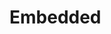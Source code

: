 # Embedded

<!---
<gcc/config/rs6000/eabi.h> (14.2.0)

  #define TARGET_OS_CPP_BUILTINS()          \
    do                                      \
      {                                     \
        builtin_define_std ("PPC");         \
        builtin_define ("__embedded__");    \
        builtin_assert ("system=embedded"); \
        builtin_assert ("cpu=powerpc");     \
        builtin_assert ("machine=powerpc"); \
        TARGET_OS_SYSV_CPP_BUILTINS ();     \
      }                                     \
    while (0)

<gcc/config/rs6000/eabisim.h> (14.2.0)

  #define TARGET_OS_CPP_BUILTINS()           \
    do                                       \
      {                                      \
        builtin_define_std ("PPC");          \
        builtin_define ("__embedded__");     \
        builtin_define ("__simulator__");    \
        builtin_assert ("system=embedded");  \
        builtin_assert ("system=simulator"); \
        builtin_assert ("cpu=powerpc");      \
        builtin_assert ("machine=powerpc");  \
        TARGET_OS_SYSV_CPP_BUILTINS ();      \
      }                                      \
    while (0)
--->